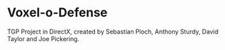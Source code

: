 # Voxel-o-Defense
TGP Project in DirectX, created by Sebastian Ploch, Anthony Sturdy, David Taylor and Joe Pickering.

